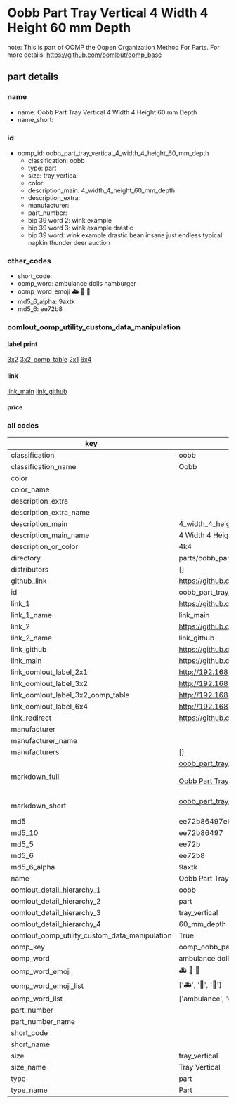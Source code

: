 # Oobb Part Tray Vertical 4 Width 4 Height 60 mm Depth  

note: This is part of OOMP the Oopen Organization Method For Parts. For more details: https://github.com/oomlout/oomp_base

##  part details
  







### name
* name: Oobb Part Tray Vertical 4 Width 4 Height 60 mm Depth
* name_short: 
### id
* oomp_id: oobb_part_tray_vertical_4_width_4_height_60_mm_depth
  * classification: oobb
  * type: part
  * size: tray_vertical
  * color: 
  * description_main: 4_width_4_height_60_mm_depth
  * description_extra: 
  * manufacturer: 
  * part_number: 
  * bip 39 word 2: wink example
  * bip 39 word 3: wink example drastic
  * bip 39 word: wink example drastic bean insane just endless typical napkin thunder deer auction

### other_codes
* short_code: 
* oomp_word: ambulance dolls hamburger
* oomp_word_emoji :ambulance: :dolls: :hamburger:
* md5_6_alpha: 9axtk
* md5_6: ee72b8






### oomlout_oomp_utility_custom_data_manipulation
#### label print
[3x2](http://192.168.1.245:1112/?label=oomp%209axtk)
[3x2_oomp_table](http://192.168.1.108:1112/?label=oomp%209axtk)
[2x1](http://192.168.1.242:1112/?label=oomp%209axtk)
[6x4](http://192.168.1.55:1112/?label=oomp%209axtk)    

#### link

[link_main](https://github.com/oomlout/oomlout_oomp_version_1_messy/tree/main/parts/oobb_part_tray_vertical_4_width_4_height_60_mm_depth) [link_github](https://github.com/oomlout/oomlout_oomp_version_1_messy/tree/main/parts/oobb_part_tray_vertical_4_width_4_height_60_mm_depth)                             

#### price







### all codes 
| key | value |  
| --- | --- |  
| classification | oobb |  
| classification_name | Oobb |  
| color |  |  
| color_name |  |  
| description_extra |  |  
| description_extra_name |  |  
| description_main | 4_width_4_height_60_mm_depth |  
| description_main_name | 4 Width 4 Height 60 mm Depth |  
| description_or_color | 4k4 |  
| directory | parts/oobb_part_tray_vertical_4_width_4_height_60_mm_depth |  
| distributors | [] |  
| github_link | https://github.com/oomlout/oomlout_oomp_part_src/tree/main/parts/oobb_part_tray_vertical_4_width_4_height_60_mm_depth |  
| id | oobb_part_tray_vertical_4_width_4_height_60_mm_depth |  
| link_1 | https://github.com/oomlout/oomlout_oomp_version_1_messy/tree/main/parts/oobb_part_tray_vertical_4_width_4_height_60_mm_depth |  
| link_1_name | link_main |  
| link_2 | https://github.com/oomlout/oomlout_oomp_version_1_messy/tree/main/parts/oobb_part_tray_vertical_4_width_4_height_60_mm_depth |  
| link_2_name | link_github |  
| link_github | https://github.com/oomlout/oomlout_oomp_version_1_messy/tree/main/parts/oobb_part_tray_vertical_4_width_4_height_60_mm_depth |  
| link_main | https://github.com/oomlout/oomlout_oomp_version_1_messy/tree/main/parts/oobb_part_tray_vertical_4_width_4_height_60_mm_depth |  
| link_oomlout_label_2x1 | http://192.168.1.242:1112/?label=oomp%209axtk |  
| link_oomlout_label_3x2 | http://192.168.1.245:1112/?label=oomp%209axtk |  
| link_oomlout_label_3x2_oomp_table | http://192.168.1.108:1112/?label=oomp%209axtk |  
| link_oomlout_label_6x4 | http://192.168.1.55:1112/?label=oomp%209axtk |  
| link_redirect | https://github.com/oomlout/oomlout_oomp_version_1_messy/tree/main/parts/oobb_part_tray_vertical_4_width_4_height_60_mm_depth |  
| manufacturer |  |  
| manufacturer_name |  |  
| manufacturers | [] |  
| markdown_full | [oobb_part_tray_vertical_4_width_4_height_60_mm_depth](none)<br>[](none)<br>[Oobb Part Tray Vertical 4 Width 4 Height 60 Mm Depth](none)<br><br> |  
| markdown_short | [oobb_part_tray_vertical_4_width_4_height_60_mm_depth](none)<br><br> |  
| md5 | ee72b86497ebe935e5ba713884939fde |  
| md5_10 | ee72b86497 |  
| md5_5 | ee72b |  
| md5_6 | ee72b8 |  
| md5_6_alpha | 9axtk |  
| name | Oobb Part Tray Vertical 4 Width 4 Height 60 mm Depth |  
| oomlout_detail_hierarchy_1 | oobb |  
| oomlout_detail_hierarchy_2 | part |  
| oomlout_detail_hierarchy_3 | tray_vertical |  
| oomlout_detail_hierarchy_4 | 60_mm_depth |  
| oomlout_oomp_utility_custom_data_manipulation | True |  
| oomp_key | oomp_oobb_part_tray_vertical_4_width_4_height_60_mm_depth |  
| oomp_word | ambulance dolls hamburger |  
| oomp_word_emoji | :ambulance: :dolls: :hamburger: |  
| oomp_word_emoji_list | [':ambulance:', ':dolls:', ':hamburger:'] |  
| oomp_word_list | ['ambulance', 'dolls', 'hamburger'] |  
| part_number |  |  
| part_number_name |  |  
| short_code |  |  
| short_name |  |  
| size | tray_vertical |  
| size_name | Tray Vertical |  
| type | part |  
| type_name | Part |  
